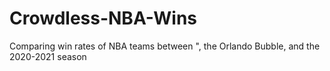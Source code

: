 # Crowdless-NBA-Wins
Comparing win rates of NBA teams between ", the Orlando Bubble, and the 2020-2021 season
